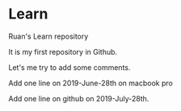 # Learn
Ruan's Learn repository

It is my first repository in Github.

Let's me try to add some comments.

Add one line on 2019-June-28th on macbook pro

Add one line on github on 2019-July-28th.


